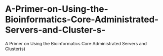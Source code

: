 # A-Primer-on-Using-the-Bioinformatics-Core-Administrated-Servers-and-Cluster-s-
A Primer on Using the Bioinformatics Core Administrated Servers and Cluster(s)
